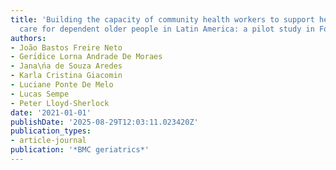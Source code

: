 ```yaml
---
title: 'Building the capacity of community health workers to support health and social
  care for dependent older people in Latin America: a pilot study in Fortaleza, Brazil'
authors:
- João Bastos Freire Neto
- Gerı́dice Lorna Andrade De Moraes
- Jana\ńa de Souza Aredes
- Karla Cristina Giacomin
- Luciane Ponte De Melo
- Lucas Sempe
- Peter Lloyd-Sherlock
date: '2021-01-01'
publishDate: '2025-08-29T12:03:11.023420Z'
publication_types:
- article-journal
publication: '*BMC geriatrics*'
---
```

